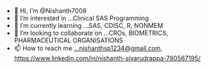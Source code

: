 - 👋 Hi, I’m @Nishanth7008
- 👀 I’m interested in ...Clinical SAS Programming
- 🌱 I’m currently learning ...SAS, CDISC, R, NONMEM
- 💞️ I’m looking to collaborate on ...CROs, BIOMETRICS, PHARMACEUTICAL ORGANISATIONS
- 📫 How to reach me ...nishanthsp1234@gmail.com, https://www.linkedin.com/in/nishanth-sivarudrappa-780567195/

<!---
Nishanth7008/Nishanth7008 is a ✨ special ✨ repository because its `README.md` (this file) appears on your GitHub profile.
You can click the Preview link to take a look at your changes.
--->
